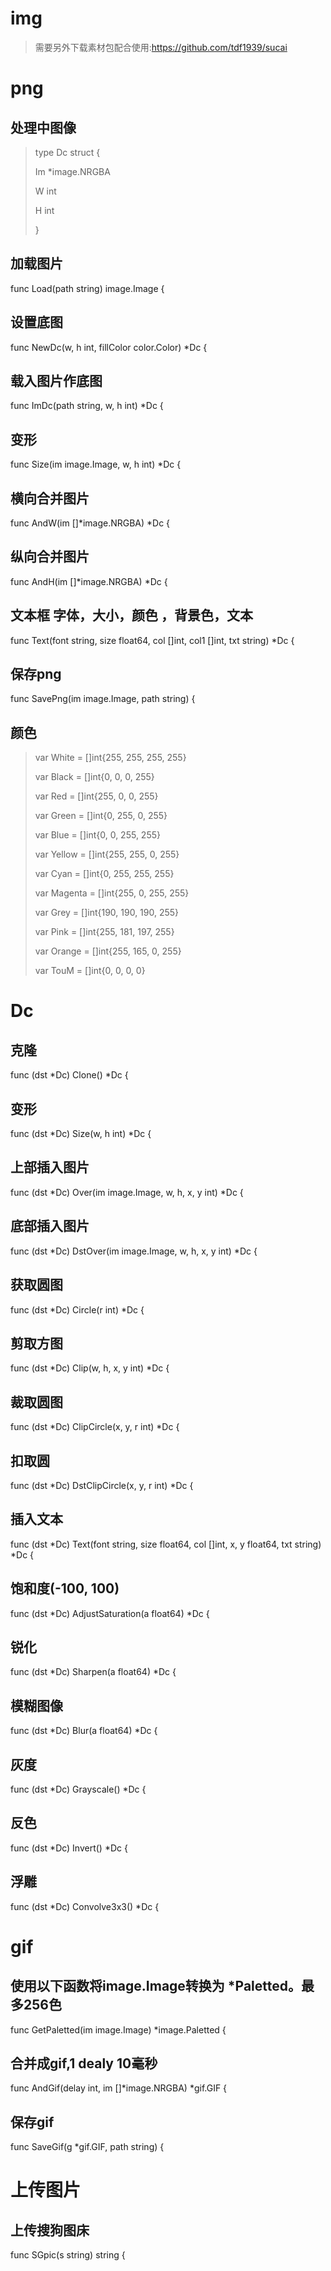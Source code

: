 # img

>需要另外下载素材包配合使用:https://github.com/tdf1939/sucai


# png

## 处理中图像

>type Dc struct {
>
>	Im *image.NRGBA
>	
>	W  int
>	
>	H  int
>	
>}

## 加载图片

func Load(path string) image.Image {

## 设置底图

func NewDc(w, h int, fillColor color.Color) *Dc {

## 载入图片作底图

func ImDc(path string, w, h int) *Dc {

## 变形

func Size(im image.Image, w, h int) *Dc {

## 横向合并图片

func AndW(im []*image.NRGBA) *Dc {

## 纵向合并图片

func AndH(im []*image.NRGBA) *Dc {

## 文本框 字体，大小，颜色 ，背景色，文本

func Text(font string, size float64, col []int, col1 []int, txt string) *Dc {

## 保存png

func SavePng(im image.Image, path string) {

## 颜色

> var White = []int{255, 255, 255, 255}
> 
> var Black = []int{0, 0, 0, 255}
> 
> var Red = []int{255, 0, 0, 255}
> 
> var Green = []int{0, 255, 0, 255}
> 
> var Blue = []int{0, 0, 255, 255}
> 
> var Yellow = []int{255, 255, 0, 255}
> 
> var Cyan = []int{0, 255, 255, 255}
> 
> var Magenta = []int{255, 0, 255, 255}
> 
> var Grey = []int{190, 190, 190, 255}
> 
> var Pink = []int{255, 181, 197, 255}
> 
> var Orange = []int{255, 165, 0, 255}
> 
> var TouM = []int{0, 0, 0, 0}

# Dc
## 克隆

func (dst *Dc) Clone() *Dc {

## 变形

func (dst *Dc) Size(w, h int) *Dc {

## 上部插入图片

func (dst *Dc) Over(im image.Image, w, h, x, y int) *Dc {

## 底部插入图片

func (dst *Dc) DstOver(im image.Image, w, h, x, y int) *Dc {

## 获取圆图

func (dst *Dc) Circle(r int) *Dc {

## 剪取方图

func (dst *Dc) Clip(w, h, x, y int) *Dc {

## 裁取圆图

func (dst *Dc) ClipCircle(x, y, r int) *Dc {

## 扣取圆

func (dst *Dc) DstClipCircle(x, y, r int) *Dc {

## 插入文本

func (dst *Dc) Text(font string, size float64, col []int, x, y float64, txt string) *Dc {


## 饱和度(-100, 100)

func (dst *Dc) AdjustSaturation(a float64) *Dc {

## 锐化

func (dst *Dc) Sharpen(a float64) *Dc {

## 模糊图像

func (dst *Dc) Blur(a float64) *Dc {

## 灰度

func (dst *Dc) Grayscale() *Dc {

## 反色

func (dst *Dc) Invert() *Dc {

## 浮雕

func (dst *Dc) Convolve3x3() *Dc {


# gif

## 使用以下函数将image.Image转换为 *Paletted。最多256色

func GetPaletted(im image.Image) *image.Paletted {

## 合并成gif,1 dealy 10毫秒

func AndGif(delay int, im []*image.NRGBA) *gif.GIF {

## 保存gif

func SaveGif(g *gif.GIF, path string) {

# 上传图片
## 上传搜狗图床
func SGpic(s string) string {
